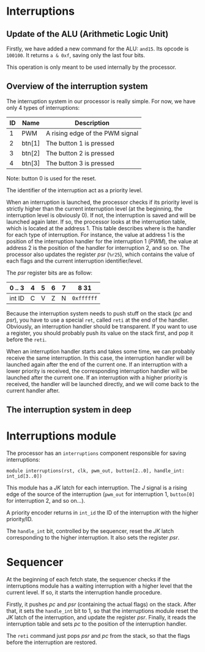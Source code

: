 Interruptions
=============

Update of the ALU (Arithmetic Logic Unit)
-----------------------------------------

Firstly, we have added a new command for the ALU: `and15`. Its opcode is
`100100`.
It returns `a & 0xf`, saving only the last four bits.

This operation is only meant to be used internally by the processor.

Overview of the interruption system
-----------------------------------

The interruption system in our processor is really simple.
For now, we have only 4 types of interruptions:

 ID |  Name  |           Description
----|--------|----------------------------------
  1 |    PWM | A rising edge of the PWM signal
  2 | btn[1] | The button 1 is pressed
  3 | btn[2] | The button 2 is pressed
  4 | btn[3] | The button 3 is pressed

Note: button 0 is used for the reset.

The identifier of the interruption act as a priority level.

When an interruption is launched, the processor checks if its priority level is
strictly higher than the current interruption level (at the beginning, the
interruption level is obviously 0). If not, the interruption is saved and will
be launched again later. If so, the processor looks at the interruption table,
which is located at the address 1. This table describes where is the handler
for each type of interruption. For instance, the value at address 1 is the
position of the interruption handler for the interruption 1 (*PWM*), the value
at address 2 is the position of the handler for interruption 2, and so on. The
processor also updates the register *psr* (`%r25`), which contains the value of
each flags and the current interruption identifier/level.

The *psr* register bits are as follow:

| 0 .. 3 | 4 | 5 | 6 | 7 | 8       31 |
|--------|---|---|---|---|------------|
| int ID | C | V | Z | N | `0xffffff` |

Because the interruption system needs to push stuff on the stack (*pc* and
*psr*), you have to use a special `ret`, called `reti` at the end of the
handler.
Obviously, an interruption handler should be transparent. If you want to use a
register, you should probably push its value on the stack first, and pop it
before the `reti`.

When an interruption handler starts and takes some time, we can probably
receive the same interruption. In this case, the interruption handler will be
launched again after the end of the current one. If an interruption with a
lower priority is received, the corresponding interruption handler will be
launched after the current one.
If an interruption with a higher priority is received, the handler will be
launched directly, and we will come back to the current handler after.

The interruption system in deep
-------------------------------
# Interruptions module #

The processor has an `interruptions` component responsible for saving
interruptions:

```
module interruptions(rst, clk, pwm_out, button[2..0], handle_int: int_id[3..0])
```

This module has a *JK* latch for each interruption. The *J* signal is a rising
edge of the source of the interruption (`pwm_out` for interruption 1,
`button[0]` for interruption 2, and so on…).

A priority encoder returns in `int_id` the ID of the interruption with the
higher priority/ID.

The `handle_int` bit, controlled by the sequencer, reset the *JK* latch
corresponding to the higher interruption. It also sets the register *psr*.

# Sequencer #

At the beginning of each fetch state, the sequencer checks if the interruptions
module has a waiting interruption with a higher level that the current level.
If so, it starts the interruption handle procedure.

Firstly, it pushes *pc* and *psr* (containing the actual flags) on the stack.
After that, it sets the `handle_int` bit to 1, so that the interruptions module
reset the *JK* latch of the interruption, and update the register *psr*.
Finally, it reads the interruption table and sets *pc* to the position of the
interruption handler.

The `reti` command just pops *psr* and *pc* from the stack, so that the flags
before the interruption are restored.
